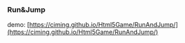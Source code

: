 ### Run&Jump

demo: [https://ciming.github.io/Html5Game/RunAndJump/](https://ciming.github.io/Html5Game/RunAndJump/)
